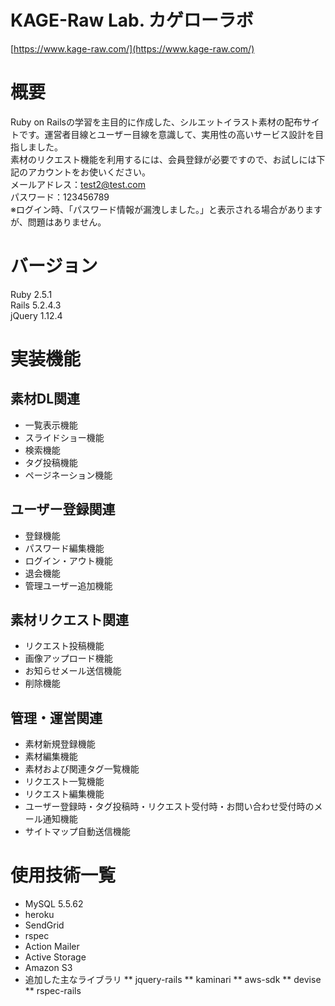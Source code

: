 # **KAGE-Raw Lab.**  **カゲローラボ**  
[https://www.kage-raw.com/](https://www.kage-raw.com/)

# 概要

Ruby on Railsの学習を主目的に作成した、シルエットイラスト素材の配布サイトです。運営者目線とユーザー目線を意識して、実用性の高いサービス設計を目指しました。  
素材のリクエスト機能を利用するには、会員登録が必要ですので、お試しには下記のアカウントをお使いください。  
メールアドレス：test2@test.com  
パスワード：123456789  
※ログイン時、「パスワード情報が漏洩しました。」と表示される場合がありますが、問題はありません。


# バージョン  
Ruby 2.5.1  
Rails 5.2.4.3  
jQuery 1.12.4  


# 実装機能
## 素材DL関連
* 一覧表示機能
* スライドショー機能
* 検索機能
* タグ投稿機能
* ページネーション機能

## ユーザー登録関連
* 登録機能
* パスワード編集機能
* ログイン・アウト機能
* 退会機能
* 管理ユーザー追加機能

## 素材リクエスト関連
* リクエスト投稿機能  
* 画像アップロード機能
* お知らせメール送信機能
* 削除機能

## 管理・運営関連
* 素材新規登録機能
* 素材編集機能
* 素材および関連タグ一覧機能
* リクエスト一覧機能
* リクエスト編集機能
* ユーザー登録時・タグ投稿時・リクエスト受付時・お問い合わせ受付時のメール通知機能
* サイトマップ自動送信機能

# 使用技術一覧
* MySQL 5.5.62
* heroku
* SendGrid
* rspec
* Action Mailer
* Active Storage 
* Amazon S3
* 追加した主なライブラリ
** jquery-rails
** kaminari
** aws-sdk
** devise
** rspec-rails
